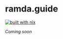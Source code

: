 # ramda.guide

[![built with nix](https://builtwithnix.org/badge.svg)](https://builtwithnix.org)

_Coming soon_
